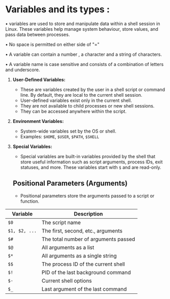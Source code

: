 # Variables and its types :
• variables are used to store and manipulate data within a shell session in Linux. These variables help manage system behaviour, store values, and pass data between processes.

• No space is permitted on either side of "="

• A variable can contain a number , a character and a string of characters.

• A variable name is case sensitive and consists of a combination of letters and underscore.

 
1. **User-Defined Variables:**

   - These are variables created by the user in a shell script or command line. By default, they are local to the current shell session.
   - User-defined variables exist only in the current shell.
   - They are not available to child processes or new shell sessions.
   - They can be accessed anywhere within the script.

2. **Environment Variables:**

   - System-wide variables set by the OS or shell.
   - Examples: `$HOME`, `$USER`, `$PATH`, `$SHELL`

3. **Special Variables:**

   - Special variables are built-in variables provided by the shell that store useful information such as script arguments, process IDs, exit statuses, and more. These variables start with `$` and are read-only.

   ## Positional Parameters (Arguments)

   - Positional parameters store the arguments passed to a script or function.

| Variable | Description |
|----------|----------|
|`$0`|	The script name|
|`$1, $2, ...`|	The first, second, etc., arguments|
|`$#`|	The total number of arguments passed|
|`$@`|	All arguments as a list|
|`$*`|	All arguments as a single string|
|`$$` |The process ID of the current shell|
|`$!`	|PID of the last background command|
|`$-`|	Current shell options|
|`$_`|	Last argument of the last command|

